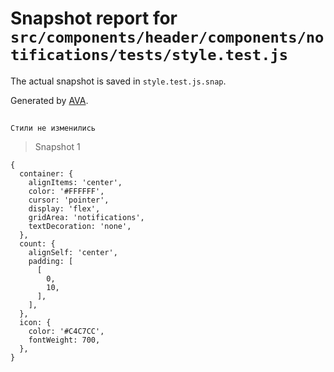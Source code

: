 # Snapshot report for `src/components/header/components/notifications/tests/style.test.js`

The actual snapshot is saved in `style.test.js.snap`.

Generated by [AVA](https://avajs.dev).

## 
    Стили не изменились


> Snapshot 1

    {
      container: {
        alignItems: 'center',
        color: '#FFFFFF',
        cursor: 'pointer',
        display: 'flex',
        gridArea: 'notifications',
        textDecoration: 'none',
      },
      count: {
        alignSelf: 'center',
        padding: [
          [
            0,
            10,
          ],
        ],
      },
      icon: {
        color: '#C4C7CC',
        fontWeight: 700,
      },
    }
